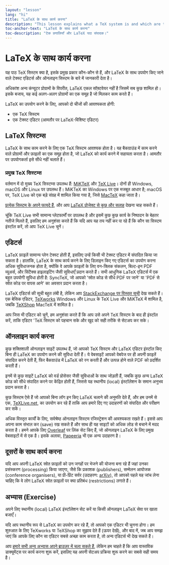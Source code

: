 ```yaml
---
layout: "lesson"
lang: "hi"
title: "LaTeX के साथ कार्य करना"
description: "This lesson explains what a TeX system is and which are the most common ones, it lists some of the text editors usually used with LaTeX, and the online systems which have integrated editors."
toc-anchor-text: "LaTeX के साथ कार्य करना"
toc-description: "टेक प्रणालियाँ और LaTeX पाठ संपादक।"
---
```


# LaTeX के साथ कार्य करना

<span class="summary">यह पाठ TeX सिस्टम क्या है, इसके प्रमुख प्रकार कौन-कौन से हैं, और LaTeX के साथ उपयोग किए जाने वाले टेक्स्ट एडिटर्स और ऑनलाइन सिस्टम के बारे में जानकारी देता है।</span>


अधिकांश अन्य कंप्यूटर प्रोग्रामों के विपरीत, LaTeX एकल सॉफ़्टवेयर नहीं है जिसमें सब कुछ शामिल हो। इसके बजाय, यह कई अलग-अलग प्रोग्रामों का एक समूह है जो मिलकर काम करते हैं।  

LaTeX का उपयोग करने के लिए, आपको दो चीजों की आवश्यकता होगी:  

- एक TeX सिस्टम  
- एक टेक्स्ट एडिटर (आमतौर पर LaTeX-विशिष्ट एडिटर)  



## LaTeX सिस्टम्स
LaTeX के साथ काम करने के लिए एक TeX सिस्टम आवश्यक होता है। यह बैकग्राउंड में काम करने वाले प्रोग्रामों और फ़ाइलों का एक समूह होता है, जो LaTeX को कार्य करने में सहायता करता है। आमतौर पर उपयोगकर्ता इसे सीधे नहीं चलाते हैं।


### प्रमुख TeX सिस्टम्स  
वर्तमान में दो मुख्य TeX सिस्टम्स उपलब्ध हैं: [MiKTeX](https://miktex.org/) और [TeX Live](https://tug.org/texlive)। दोनों ही Windows, macOS और Linux पर उपलब्ध हैं। MiKTeX का Windows पर एक मजबूत आधार है; macOS पर, TeX Live को एक बड़े संग्रह में शामिल किया गया है, जिसे [MacTeX](http://www.tug.org/mactex/) कहा जाता है।

[प्रत्येक सिस्टम के अपने फायदे हैं](https://tex.stackexchange.com/questions/20036), और आप [LaTeX प्रोजेक्ट से कुछ और सलाह](https://www.latex-project.org/get/) देखना चाह सकते हैं।  

चूंकि TeX Live सभी सामान्य प्लेटफार्मों पर उपलब्ध है और इसमें कुछ कुछ कार्य के निष्पादन के बेहतर नतीजे मिलते हैं, इसलिए हम अनुशंसा करते हैं कि यदि आप यह तय नहीं कर पा रहे हैं कि कौन सा सिस्टम इंस्टॉल करें, तो आप TeX Live चुनें।



## एडिटर्स  

LaTeX फ़ाइलें सामान्य प्लेन टेक्स्ट होती हैं, इसलिए उन्हें किसी भी टेक्स्ट एडिटर में संपादित किया जा सकता है। हालांकि, LaTeX के साथ कार्य करने के लिए डिज़ाइन किए गए एडिटर्स का उपयोग करना अधिक सुविधाजनक होता है, क्योंकि वे आपके फ़ाइलों के लिए वन-क्लिक संकलन, बिल्ट-इन PDF व्यूअर्स, और सिंटैक्स हाइलाइटिंग जैसी सुविधाएँ प्रदान करते हैं। सभी आधुनिक LaTeX एडिटर्स में एक बहुत उपयोगी सुविधा होती है: SyncTeX, जो आपको 'स्रोत कोड से सीधे PDF पर जाने' या 'PDF से स्रोत कोड पर वापस आने' का अवसार प्रदान करता है।  

LaTeX एडिटर्स की सूची बहुत लंबी है, लेकिन आप [StackExchange पर विस्तृत सूची](https://tex.stackexchange.com/questions/339/latex-editors-ides) देख सकते हैं। एक बेसिक एडिटर, [TeXworks](https://tug.org/texworks) Windows और Linux के TeX Live और MiKTeX में शामिल है, जबकि [TeXShop](https://pages.uoregon.edu/koch/texshop/) MacTeX में शामिल है।


<p class="hint">आप जिस भी एडिटर को चुनें, हम अनुशंसा करते हैं कि आप उसे अपने TeX सिस्टम के बाद ही इंस्टॉल करें, ताकि एडिटर 'TeX सिस्टम को पहचान सके और खुद को सही तरीके से सेटअप कर सके।</p>


## ऑनलाइन कार्य करना  

कुछ शक्तिशाली ऑनलाइन साइटें उपलब्ध हैं, जो आपको TeX सिस्टम और LaTeX एडिटर इंस्टॉल किए बिना ही LaTeX का उपयोग करने की सुविधा देती हैं। ये वेबसाइटें आपको वेबपेज पर ही अपनी फ़ाइलें संपादित करने देती हैं, फिर बैकग्राउंड में LaTeX को रन करती हैं और उत्पन्न होने वाले PDF को प्रदर्शित करती हैं।  

इनमें से कुछ साइटें LaTeX को वर्ड प्रोसेसर जैसी सुविधाओं के साथ जोड़ती हैं, जबकि कुछ अन्य LaTeX कोड को सीधे संपादित करने पर केंद्रित होती हैं, जिससे यह स्थानीय (local) इंस्टॉलेशन के समान अनुभव प्रदान करता है।


कुछ सिस्टम ऐसे हैं जो आपको बिना लॉग इन किए LaTeX चलाने की अनुमति देते हैं, और हम उनमें से एक, [TeXLive.net](https://texlive.net), का उपयोग कर रहे हैं ताकि आप हमारे दिए गए उदाहरणों को संपादित और परीक्षण कर सकें।

अधिक विस्तृत कार्यों के लिए, सर्वश्रेष्ठ ऑनलाइन सिस्टम रजिस्ट्रेशन की आवश्यकता रखते हैं। इससे आप अपना काम संभाल कर (save) रख सकते हैं और साथ ही यह साइटों को अधिक लोड से बचाने में मदद करता है। हमने आपके लिए [Overleaf](https://www.overleaf.com) पर लिंक सेट किए हैं, जो ऑनलाइन LaTeX के लिए प्रमुख वेबसाइटों में से एक है। इसके अलावा, [Papeeria](https://papeeria.com/) भी एक अन्य उदाहरण है।


## दूसरों के साथ कार्य करना  

यदि आप अपनी LaTeX स्रोत फ़ाइलों को उन जगहों पर भेजने की योजना बना रहे हैं जहां उनका प्रसंस्करण (processing) किया जाएगा, जैसे कि प्रकाशक (publishers), सम्मेलन आयोजक (conference organisers), या प्री-प्रिंट सर्वर (उदाहरण: [arXiv](https://arxiv.org/)), तो आपको पहले यह जांच लेना चाहिए कि वे लोग LaTeX स्रोत फ़ाइलों पर क्या प्रतिबंध (restrictions) लगाते हैं।  




## अभ्यास (Exercise)  

अपने लिए स्थानीय (local) LaTeX इंस्टॉलेशन सेट करें या किसी ऑनलाइन LaTeX सेवा पर खाता बजाएँ।  

यदि आप स्थानीय रूप से LaTeX का उपयोग कर रहे हैं, तो आपको एक एडिटर भी चुनना होगा। हम शुरुआत के लिए TeXworks या TeXShop का सुझाव देते हैं (ऊपर देखें), और बाद में, जब आप समझ जाएं कि आपके लिए कौन सा एडिटर सबसे अच्छा काम करता है, तो अन्य एडिटर्स भी देख सकते हैं।  

आप [हमारे सभी अन्य अभ्यास अपने ब्राउज़र में चला सकते हैं](help.md), लेकिन हम चाहते हैं कि आप वास्तविक डाक्यूमेंट्स पर कार्य करना शुरू करें, इसलिए यह अपनी सेटअप प्रक्रिया शुरू करने का सबसे सही समय है।